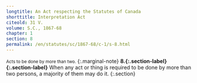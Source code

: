 ```yaml
---
longtitle: An Act respecting the Statutes of Canada
shorttitle: Interpretation Act
citeold: 31 V.
volume: S.C., 1867-68
chapter: 1
section: 8
permalink: /en/statutes/sc/1867-68/c-1/s-8.html
---
```

<small>Acts to be done by more than two.</small>
{:.marginal-note}
<strong><a id="s-8"><span>8.</span>{:.section-label}</a>{:.section-label}</strong> When any act or thing is required to be done by more than two persons, a majority of them may do it.
{:.section}